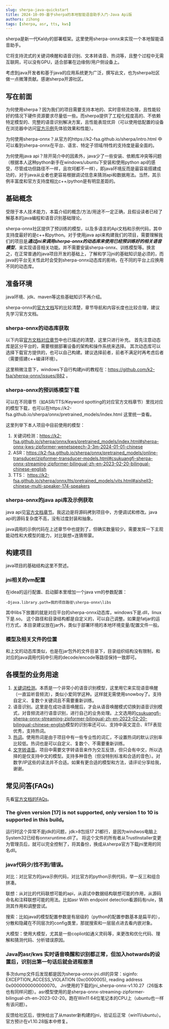 ```yaml
---
slug: sherpa-java-quickstart
title: 2024-10-09-基于sherpa的本地智能语音助手入门-Java Api版
authors: zihong
tags: [sherpa, asr, tts, kws]
---
```


sherpa是新一代Kaldy的部署框架。这里使用sherpa-onnx来实现一个本地智能语音助手。

它将支持流式的关键词唤醒和语音识别、文本转语音、热词等，且整个过程中无需互联网，可以没有GPU，适合部署在边缘侧/用户侧设备上。

考虑到java开发者和基于java的应用系统更为广泛，撰写此文，也为sherpa社区做一点微薄贡献。感谢sherpa开源社区。

<!-- truncate -->
## 写在前面
为何使用sherpa？因为我们的项目需要支持本地的、实时音频流处理，且性能较好的情况下硬件资源要求尽量低一些。而sherpa提供了工程化程度高的、不依赖特定模型的、完整的语音识别解决方案，且性能表现优异（可以使用低配置的设备在浏览器中访问[官方示例](https://k2-fsa.github.io/sherpa/huggingface/index.html)先体验效果和性能）。

为何使用sherpa-onnx？从官方的https://k2-fsa.github.io/sherpa/intro.html 中可以看到sherpa-onnx在平台、语言、特定子领域/特性的支持度是最全面的。

为何使用java api？除开简介中的因素外，java少了一些安装、依赖库冲突等问题（根据本人这种python新手在windows/ubuntu下安装和使用python api的感受，尽管成功但路径不一样，且坎坷都不一样），即java环境反而是最容易搭建成功的，对于java从业者也更容易根据调试信息来猜测api和数据用法。当然，其示例丰富度和官方支持度相比c++/python是有明显差距的。

## 基础概念
受限于本人技术能力，本篇介绍的概念/方法/用途不一定正确，且假设读者已经了解基本的java编程和语音识别基础理论。

sherpa-onnx社区提供了预训练的模型，以及多语言的Api文档和示例代码，其中支持度最好的是c++和python。对于使用java api来构建我们的项目，需要理解我们的项目是***通过jni来调用sherpa-onnx的动态库来使用已经预训练好的相关语音模型***，来实现语音相关功能。并不需要安装sherpa-onnx、训练模型等。换言之，在正常普通的java项目开发的基础上，了解和学习jni的基础知识是必须的，而java的平台无关性此时会受到sherpa-onnx动态库的影响，在不同的平台上应换用不同的动态库。

## 准备环境
java环境、jdk、maven等这些基础知识不再介绍。

sherpa-onnx的[官方文档](https://k2-fsa.github.io/sherpa/onnx/index.html)写的比较清楚，章节导航和内容长度也比较合理，建议先学习官方文档。

### sherpa-onnx的动态库获取
以下内容[官方文档对应章节](https://k2-fsa.github.io/sherpa/onnx/java-api/index.html)中也已描述的清楚，这里只进行补充。
首先注意动态库是区分平台的，需要根据部署设备的架构和操作系统来选择。
其次动态库可以选择下载官方提供的，也可以自己构建。建议选择前者，前者不满足时再考虑后者（需要搭建c++编译环境）。

这里稍微注意下，windows下自行构建jni的教程在：https://github.com/k2-fsa/sherpa-onnx/issues/882 。

### sherpa-onnx的预训练模型下载
可以在不同章节（如ASR/TTS/Keyword spotting的对应官方文档章节）里找对应的模型下载，也可以在https://k2-fsa.github.io/sherpa/onnx/pretrained_models/index.html 这里统一查看。

这里列举下本人项目中目前使用的模型：
1. 关键词检测：https://k2-fsa.github.io/sherpa/onnx/kws/pretrained_models/index.html#sherpa-onnx-kws-zipformer-wenetspeech-3-3m-2024-01-01-chinese 
1. ASR：https://k2-fsa.github.io/sherpa/onnx/pretrained_models/online-transducer/zipformer-transducer-models.html#csukuangfj-sherpa-onnx-streaming-zipformer-bilingual-zh-en-2023-02-20-bilingual-chinese-english
1. TTS： https://k2-fsa.github.io/sherpa/onnx/tts/pretrained_models/vits.html#aishell3-chinese-multi-speaker-174-speakers

### sherpa-onnx的java api库及示例获取
java api见[官方文档章节](https://k2-fsa.github.io/sherpa/onnx/java-api/build-jar.html)。我这边是将源码拷到项目中，方便调试和修改。java api的源码复杂度不高，没有过度封装和抽象。

java调用的示例代码在上述章节中也提到了，但确实数量较少。需要发挥一下主观能动性和大模型的能力，对比联想+连猜带蒙。

## 构建项目
java项目的基础结构这里不赘述。
### jni相关的vm配置
在idea的运行配置、启动脚本里增加一个java vm的参数配置：
```
-Djava.library.path=我的项目路径\sherpa-onnx\libs
```
其中libs下放置的就是对应平台的sherpa-onnx动态库，windows下是.dll，linux下是.so。
这个路径和目录结构都是自定义的，可以自己调整。如果是fatjar的运行方式，本目录建议放在jar外，类似于部署环境的本地环境变量/配置文件一般。
### 模型及相关文件的位置
和上文的动态库类似，也是在jar包外的文件目录下，目录组织结构没有限制，和对应的java调用代码中引用的decode/encode等路径保持一致即可。

## 各模型的业务用途
1. [关键词检测](https://k2-fsa.github.io/sherpa/onnx/kws/index.html)。本质是一个非常小的语音识别模型，这里用它来实现语音唤醒（一直监听音频流），类似小爱同学这种。这样就无需使用snowboy了。支持自定义、复数个关键词且不需要重新训练。
2. 语音识别。这里是在成功语音唤醒后，才会从语音唤醒模式切换到语音识别模式，对音频流进行语音识别，进行自己的业务处理。上文选用的[csukuangfj-sherpa-onnx-streaming-zipformer-bilingual-zh-en-2023-02-20-bilingual-chinese-english](https://k2-fsa.github.io/sherpa/onnx/pretrained_models/online-transducer/zipformer-transducer-models.html#csukuangfj-sherpa-onnx-streaming-zipformer-bilingual-zh-en-2023-02-20-bilingual-chinese-english)模型的识别率还可以、支持中英文混合、RTF表现优秀，支持热词。
3. [热词](https://k2-fsa.github.io/sherpa/onnx/hotwords/index.html)。使用热词是由于项目中有一些专业性的词汇，不设置热词的默认识别率比较低。热词也是可以自定义、复数个、不需要重新训练。
4. [文字转语音](https://k2-fsa.github.io/sherpa/onnx/tts/index.html)。项目中需要文字转语音来作为交互反馈，但只会有中文，所以选择的是仅支持中文的模型。支持多种音色（但没特别标准和合适的音色）。对数字/IP这些的读法并不合适。如果有更合适的模型和方法，请评论分享给我，谢谢。

## 常见问答(FAQs)
先看[官方文档的FAQs](https://k2-fsa.github.io/sherpa/onnx/faqs/index.html#frequently-asked-question-faqs)。
### The given version [17] is not supported, only version 1 to 10 is supported in this build。
运行时这个异常不是jdk的问题，jdk>8包括17 21都行，是因为windwos电脑上System32已经有onnxruntime.dll了。
将这个文件的所有者从TrustInstaller变更为管理员后，就可以完全控制了，将其备份，换成从sherpa官方下载jni里用的同名dll。
### java代码少/找不到/错误。
对比：对比官方的java示例代码，对比官方的python示例代码，举一反三和组合拼凑。

联想：从对比的代码联想可能的api，从调试中数据结构联想可能的作用，从源码命名和注释联想可能的用法。比如asr With endpoint detection看源码有rule，猜测其作用和调整尝试。

搜索：比如java的模型配置参数是有层级的（python的配置参数基本是扁平的），分散和隐藏在不同层次的config类里，那就搜索和一层层点进去看内嵌对象。

大模型：使用大模型，尤其是一些copliot如通义灵码等，来更改和优化代码、理解和猜测代码、分析错误原因。
### Java的asr/kws 实时语音唤醒和识别都正常，但加入hotwards的设置后，识别出第一句话后就会进程崩溃
多次dump文件后发现都是因为sherpa-onnx-jni.dll的异常：siginfo: EXCEPTION_ACCESS_VIOLATION (0xc0000005), reading address 0x0000000000000070。
Jni使用的下载的jni_sherpa-onnx-v1.10.27（26版本也有同样问题）。asr模型使用的是sherpa-onnx-streaming-zipformer-bilingual-zh-en-2023-02-20。跑在Win11 64位笔记本的CPU上（ubuntu也一样有该问题）。

反馈给社区后，很快给出了从master新构建的jni，验证后正常（win11/ubuntu）。官方预计在v1.10.28版本中修复。